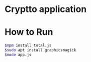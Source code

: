 # Cryptto application

# How to Run
``` bash
$npm install total.js
$sudo apt install graphicsmagick
$node app.js
```
